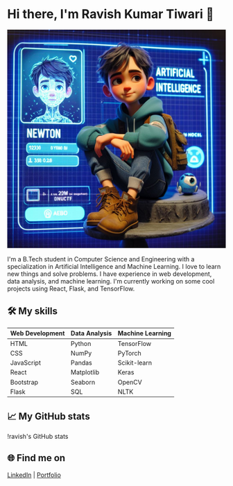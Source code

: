 # Hi there, I'm Ravish Kumar Tiwari 👋

![Banner](Banner.png)

I'm a B.Tech student in Computer Science and Engineering with a specialization in Artificial Intelligence and Machine Learning. I love to learn new things and solve problems. I have experience in web development, data analysis, and machine learning. I'm currently working on some cool projects using React, Flask, and TensorFlow.

## 🛠️ My skills

| Web Development | Data Analysis | Machine Learning |
| --------------- | ------------- | ---------------- |
| HTML            | Python        | TensorFlow       |
| CSS             | NumPy         | PyTorch          |
| JavaScript      | Pandas        | Scikit-learn     |
| React           | Matplotlib    | Keras            |
| Bootstrap       | Seaborn       | OpenCV           |
| Flask           | SQL           | NLTK             |

## 📈 My GitHub stats

!ravish's GitHub stats

## 🌐 Find me on

[LinkedIn](https://www.linkedin.com/in/ravish-kumar-tiwari-37b030231?utm_source=share&utm_campaign=share_via&utm_content=profile&utm_medium=android_app) | [Portfolio](RKTWorld.netlify.com)
